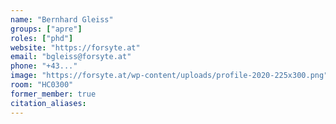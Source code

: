 ```yaml
---
name: "Bernhard Gleiss"
groups: ["apre"]
roles: ["phd"]
website: "https://forsyte.at"
email: "bgleiss@forsyte.at"
phone: "+43..."
image: "https://forsyte.at/wp-content/uploads/profile-2020-225x300.png"
room: "HC0300"
former_member: true
citation_aliases:
---
```


<!--
Your custom content goes here.
-->